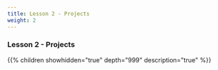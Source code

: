 ```yaml
---
title: Lesson 2 - Projects
weight: 2
---
```

### Lesson 2 - Projects

{{% children showhidden="true" depth="999" description="true" %}}
